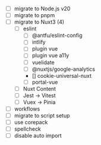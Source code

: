 - [ ] migrate to Node.js v20
- [ ] migrate to pnpm
- [ ] migrate to Nuxt3 (4)
  - [ ] eslint
    - [ ] @antfu/eslint-config
    - [ ] intlify
    - [ ] plugin vue
    - [ ] plugin vue a11y
    - [ ] vuelidate
    - [ ] @nuxtjs/google-analytics
    - [] cookie-universal-nuxt
    - [ ] portal-vue
  - [ ] Nuxt Content
  - [ ] Jest -> Vitest
  - [ ] Vuex -> Pinia
- [ ] workflows
- [ ] migrate to script setup
- [ ] use corepack
- [ ] spellcheck
- [ ] disable auto import